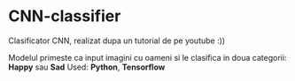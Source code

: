 # CNN-classifier
Clasificator CNN, realizat dupa un tutorial de pe youtube :))

Modelul primeste ca input imagini cu oameni si le clasifica in doua categorii: **Happy** sau **Sad**
Used: **Python**, **Tensorflow**
